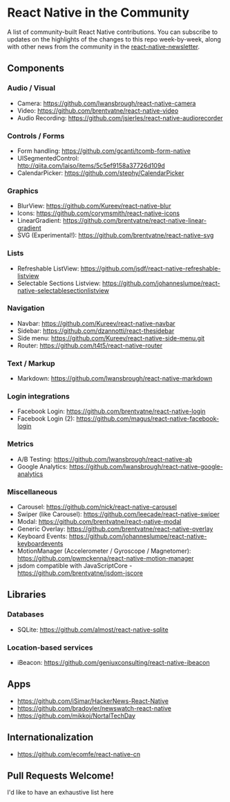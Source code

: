 # React Native in the Community
A list of community-built React Native contributions. You can subscribe to updates on the highlights of the changes to this repo week-by-week, along with other news from the community in the [react-native-newsletter](https://github.com/brentvatne/react-native-newsletter).

## Components

### Audio / Visual

- Camera: https://github.com/lwansbrough/react-native-camera
- Video: https://github.com/brentvatne/react-native-video
- Audio Recording: https://github.com/jsierles/react-native-audiorecorder

### Controls / Forms 

- Form handling: https://github.com/gcanti/tcomb-form-native
- UISegmentedControl: http://qiita.com/laiso/items/5c5ef9158a37726d109d
- CalendarPicker: https://github.com/stephy/CalendarPicker

### Graphics

- BlurView: https://github.com/Kureev/react-native-blur
- Icons: https://github.com/corymsmith/react-native-icons
- LinearGradient: https://github.com/brentvatne/react-native-linear-gradient
- SVG (Experimental!): https://github.com/brentvatne/react-native-svg

### Lists

- Refreshable ListView: https://github.com/jsdf/react-native-refreshable-listview
- Selectable Sections Listview: https://github.com/johanneslumpe/react-native-selectablesectionlistview

### Navigation

- Navbar: https://github.com/Kureev/react-native-navbar
- Sidebar: https://github.com/dzannotti/react-thesidebar
- Side menu: https://github.com/Kureev/react-native-side-menu.git
- Router: https://github.com/t4t5/react-native-router

### Text / Markup

- Markdown: https://github.com/lwansbrough/react-native-markdown

### Login integrations

- Facebook Login: https://github.com/brentvatne/react-native-login
- Facebook Login (2): https://github.com/magus/react-native-facebook-login

### Metrics

- A/B Testing: https://github.com/lwansbrough/react-native-ab
- Google Analytics: https://github.com/lwansbrough/react-native-google-analytics

### Miscellaneous

- Carousel: https://github.com/nick/react-native-carousel
- Swiper (like Carousel): https://github.com/leecade/react-native-swiper
- Modal: https://github.com/brentvatne/react-native-modal
- Generic Overlay: https://github.com/brentvatne/react-native-overlay
- Keyboard Events: https://github.com/johanneslumpe/react-native-keyboardevents
- MotionManager (Accelerometer / Gyroscope / Magnetomer): https://github.com/pwmckenna/react-native-motion-manager
- jsdom compatible with JavaScriptCore - https://github.com/brentvatne/jsdom-jscore

## Libraries

### Databases

- SQLite: https://github.com/almost/react-native-sqlite

### Location-based services

- iBeacon: https://github.com/geniuxconsulting/react-native-ibeacon

## Apps

- https://github.com/iSimar/HackerNews-React-Native
- https://github.com/bradoyler/newswatch-react-native
- https://github.com/mikkoj/NortalTechDay

## Internationalization

- https://github.com/ecomfe/react-native-cn

## Pull Requests Welcome!

I'd like to have an exhaustive list here
